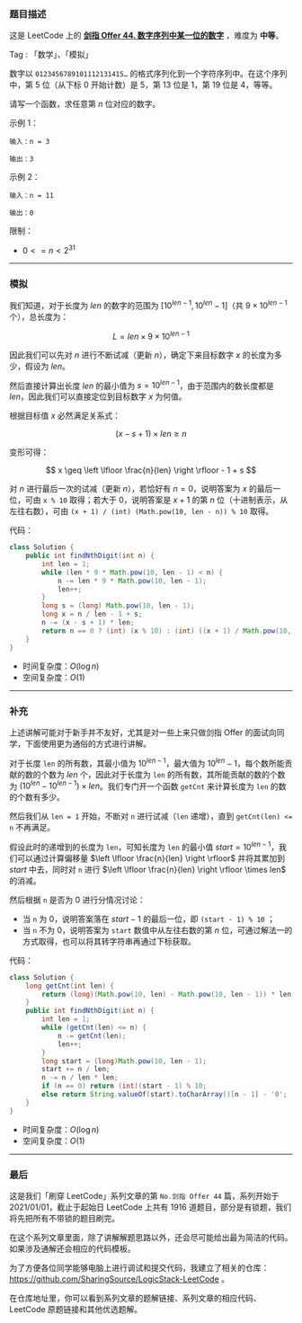 ### 题目描述

这是 LeetCode 上的 **[剑指 Offer 44. 数字序列中某一位的数字](https://leetcode.cn/problems/shu-zi-xu-lie-zhong-mou-yi-wei-de-shu-zi-lcof/solution/by-ac_oier-wgr8/)** ，难度为 **中等**。

Tag : 「数学」、「模拟」



数字以 `0123456789101112131415…` 的格式序列化到一个字符序列中。在这个序列中，第 $5$ 位（从下标 $0$ 开始计数）是 $5$，第 $13$ 位是 $1$，第 $19$ 位是 $4$，等等。

请写一个函数，求任意第 $n$ 位对应的数字。

示例 1：
```
输入：n = 3

输出：3
```
示例 2：
```
输入：n = 11

输出：0
```

限制：
* $0 <= n < 2^31$

---

### 模拟

我们知道，对于长度为 $len$ 的数字的范围为 $[10^{len - 1}, 10^{len} - 1]$（共 $9 \times 10^{len - 1}$ 个），总长度为：

$$
L = len \times 9 \times 10^{len - 1}
$$

因此我们可以先对 $n$ 进行不断试减（更新 $n$），确定下来目标数字 $x$ 的长度为多少，假设为 $len$。

然后直接计算出长度 $len$ 的最小值为 $s = 10^{len - 1}$，由于范围内的数长度都是 $len$，因此我们可以直接定位到目标数字 $x$ 为何值。

根据目标值 $x$ 必然满足关系式：

$$
(x - s + 1) \times len \geq n
$$

变形可得：

$$
x \geq \left \lfloor \frac{n}{len} \right \rfloor - 1 + s
$$

对 $n$ 进行最后一次的试减（更新 $n$），若恰好有 $n = 0$，说明答案为 $x$ 的最后一位，可由 `x % 10` 取得；若大于 $0$，说明答案是 $x + 1$ 的第 $n$ 位（十进制表示，从左往右数），可由 `(x + 1) / (int) (Math.pow(10, len - n)) % 10` 取得。

代码：
```java
class Solution {
    public int findNthDigit(int n) {
        int len = 1;
        while (len * 9 * Math.pow(10, len - 1) < n) {
            n -= len * 9 * Math.pow(10, len - 1);
            len++;
        }
        long s = (long) Math.pow(10, len - 1);
        long x = n / len - 1 + s;
        n -= (x - s + 1) * len;
        return n == 0 ? (int) (x % 10) : (int) ((x + 1) / Math.pow(10, len - n) % 10);
    }
}
```
* 时间复杂度：$O(\log{n})$
* 空间复杂度：$O(1)$

---

### 补充

上述讲解可能对于新手并不友好，尤其是对一些上来只做剑指 Offer 的面试向同学，下面使用更为通俗的方式进行讲解。

对于长度 `len` 的所有数，其最小值为 $10^{len - 1}$，最大值为 $10^{len} - 1$，每个数所能贡献的数的个数为 $len$ 个，因此对于长度为 `len` 的所有数，其所能贡献的数的个数为 $(10^{len} - 10^{len - 1}) \times len$。我们专门开一个函数 `getCnt` 来计算长度为 `len` 的数的个数有多少。

然后我们从 `len = 1` 开始，不断对 `n` 进行试减（`len` 递增），直到 `getCnt(len) <= n` 不再满足。

假设此时的递增到的长度为 `len`，可知长度为 `len` 的最小值 $start = 10^{len - 1}$，我们可以通过计算偏移量 $\left \lfloor \frac{n}{len} \right \rfloor$ 并将其累加到 $start$ 中去，同时对 `n` 进行 $\left \lfloor \frac{n}{len} \right \rfloor \times len$ 的消减。

然后根据 `n` 是否为 $0$ 进行分情况讨论：

* 当 `n` 为 $0$，说明答案落在 $start - 1$ 的最后一位，即 `(start - 1) % 10` ；
* 当 `n` 不为 $0$，说明答案为 `start` 数值中从左往右数的第 $n$ 位，可通过解法一的方式取得，也可以将其转字符串再通过下标获取。

代码：
```java
class Solution {
    long getCnt(int len) {
        return (long)(Math.pow(10, len) - Math.pow(10, len - 1)) * len;
    }
    public int findNthDigit(int n) {
        int len = 1;
        while (getCnt(len) <= n) {
            n -= getCnt(len);
            len++;
        }
        long start = (long)Math.pow(10, len - 1);
        start += n / len;
        n -= n / len * len;
        if (n == 0) return (int)(start - 1) % 10;
        else return String.valueOf(start).toCharArray()[n - 1] - '0';
    }
}
```
* 时间复杂度：$O(\log{n})$
* 空间复杂度：$O(1)$

---

### 最后

这是我们「刷穿 LeetCode」系列文章的第 `No.剑指 Offer 44` 篇，系列开始于 2021/01/01，截止于起始日 LeetCode 上共有 1916 道题目，部分是有锁题，我们将先把所有不带锁的题目刷完。

在这个系列文章里面，除了讲解解题思路以外，还会尽可能给出最为简洁的代码。如果涉及通解还会相应的代码模板。

为了方便各位同学能够电脑上进行调试和提交代码，我建立了相关的仓库：https://github.com/SharingSource/LogicStack-LeetCode 。

在仓库地址里，你可以看到系列文章的题解链接、系列文章的相应代码、LeetCode 原题链接和其他优选题解。

